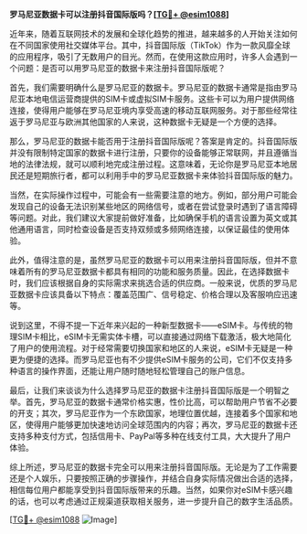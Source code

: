 **罗马尼亚数据卡可以注册抖音国际版吗？[[TG💪+ @esim1088](https://t.me/s/esim1088)]**

近年来，随着互联网技术的发展和全球化趋势的推进，越来越多的人开始关注如何在不同国家使用社交媒体平台。其中，抖音国际版（TikTok）作为一款风靡全球的应用程序，吸引了无数用户的目光。然而，在使用这款应用时，许多人会遇到一个问题：是否可以用罗马尼亚的数据卡来注册抖音国际版呢？

首先，我们需要明确什么是罗马尼亚的数据卡。罗马尼亚的数据卡通常是指由罗马尼亚本地电信运营商提供的SIM卡或虚拟SIM卡服务。这些卡可以为用户提供网络连接，使得用户能够在罗马尼亚境内享受高速的移动互联网服务。对于那些经常往返于罗马尼亚与欧洲其他国家的人来说，这种数据卡无疑是一个方便的选择。

那么，罗马尼亚的数据卡能否用于注册抖音国际版呢？答案是肯定的。抖音国际版并没有限制特定国家的数据卡进行注册，只要你的设备能够正常联网，并且遵循当地的法律法规，就可以顺利地完成注册过程。这意味着，无论你是罗马尼亚本地居民还是短期旅行者，都可以利用手中的罗马尼亚数据卡来体验抖音国际版的魅力。

当然，在实际操作过程中，可能会有一些需要注意的地方。例如，部分用户可能会发现自己的设备无法识别某些地区的网络信号，或者在尝试登录时遇到了语言障碍等问题。对此，我们建议大家提前做好准备，比如确保手机的语言设置为英文或其他通用语言，同时检查设备是否支持双频或多频网络连接，以保证最佳的使用体验。

此外，值得注意的是，虽然罗马尼亚的数据卡可以用来注册抖音国际版，但并不意味着所有的罗马尼亚数据卡都具有相同的功能和服务质量。因此，在选择数据卡时，我们应该根据自身的实际需求来挑选合适的供应商。一般来说，优质的罗马尼亚数据卡应该具备以下特点：覆盖范围广、信号稳定、价格合理以及客服响应迅速等。

说到这里，不得不提一下近年来兴起的一种新型数据卡——eSIM卡。与传统的物理SIM卡相比，eSIM卡无需实体卡槽，可以直接通过网络下载激活，极大地简化了用户的使用流程。对于经常需要切换国家和地区的人来说，eSIM卡无疑是一种更为便捷的选择。而罗马尼亚也有不少提供eSIM卡服务的公司，它们不仅支持多种语言的操作界面，还能让用户随时随地轻松管理自己的账户信息。

最后，让我们来谈谈为什么选择罗马尼亚的数据卡注册抖音国际版是一个明智之举。首先，罗马尼亚的数据卡通常价格实惠，性价比高，可以帮助用户节省不必要的开支；其次，罗马尼亚作为一个东欧国家，地理位置优越，连接着多个国家和地区，使得用户能够更加快速地访问全球范围内的内容；再次，罗马尼亚的数据卡还支持多种支付方式，包括信用卡、PayPal等多种在线支付工具，大大提升了用户体验。

综上所述，罗马尼亚的数据卡完全可以用来注册抖音国际版。无论是为了工作需要还是个人娱乐，只要按照正确的步骤操作，并结合自身实际情况做出合适的选择，相信每位用户都能享受到抖音国际版带来的乐趣。当然，如果你对eSIM卡感兴趣的话，也可以考虑通过正规渠道获取相关服务，进一步提升自己的数字生活品质。

[[TG💪+ @esim1088](https://t.me/s/esim1088) ![Image](https://i.postimg.cc/4NQfJmqS/Snipaste-2025-05-13-00-14-12.png)]
